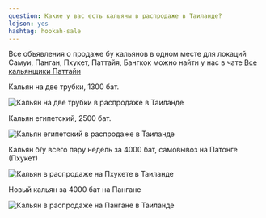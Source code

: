 ```yaml
---
question: Какие у вас есть кальяны в распродаже в Таиланде?
ldjson: yes
hashtag: hookah-sale
---
```



Все объявления о продаже бу кальянов в одном месте  для локаций Самуи, Панган, Пхукет, Паттайя, Бангкок можно найти у нас в чате [Все кальянщики Паттайи
](https://t.me/pattayahookah)

Кальян на две трубки, 1300 бат.

![Кальян на две трубки в распродаже в Таиланде](https://thaihookahfaq.ru/assets/hookah2.jpg)

Кальян египетский, 2500 бат.

![Кальян египетский в распродаже в Таиланде](https://thaihookahfaq.ru/assets/hookah3.jpg)

Кальян б/у всего пару недель за 4000 бат, самовывоз на Патонге (Пхукет)

![Кальян в распродаже на Пхукете в Таиланде](https://thaihookahfaq.ru/assets/hookphuket.jpg)

Новый кальян за 4000 бат на Пангане

![Кальян в распродаже на Пангане в Таиланде](https://thaihookahfaq.ru/assets/hookpangan.jpg)

